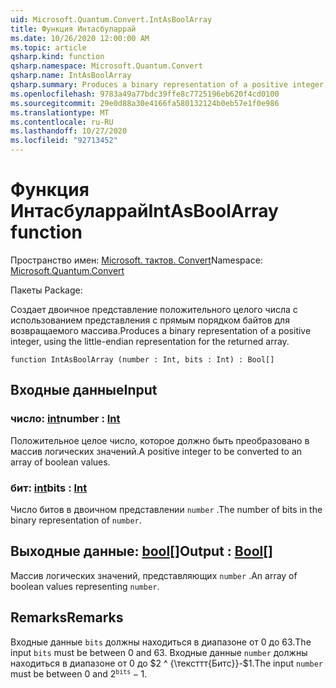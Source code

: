 ```yaml
---
uid: Microsoft.Quantum.Convert.IntAsBoolArray
title: Функция Интасбуларрай
ms.date: 10/26/2020 12:00:00 AM
ms.topic: article
qsharp.kind: function
qsharp.namespace: Microsoft.Quantum.Convert
qsharp.name: IntAsBoolArray
qsharp.summary: Produces a binary representation of a positive integer, using the little-endian representation for the returned array.
ms.openlocfilehash: 9783a49a77bdc39ffe8c7725196eb620f4cd0100
ms.sourcegitcommit: 29e0d88a30e4166fa580132124b0eb57e1f0e986
ms.translationtype: MT
ms.contentlocale: ru-RU
ms.lasthandoff: 10/27/2020
ms.locfileid: "92713452"
---
```

# <a name="intasboolarray-function"></a><span data-ttu-id="00b4c-102">Функция Интасбуларрай</span><span class="sxs-lookup"><span data-stu-id="00b4c-102">IntAsBoolArray function</span></span>

<span data-ttu-id="00b4c-103">Пространство имен: [Microsoft. тактов. Convert](xref:Microsoft.Quantum.Convert)</span><span class="sxs-lookup"><span data-stu-id="00b4c-103">Namespace: [Microsoft.Quantum.Convert](xref:Microsoft.Quantum.Convert)</span></span>

<span data-ttu-id="00b4c-104">Пакеты [](https://nuget.org/packages/)</span><span class="sxs-lookup"><span data-stu-id="00b4c-104">Package: [](https://nuget.org/packages/)</span></span>


<span data-ttu-id="00b4c-105">Создает двоичное представление положительного целого числа с использованием представления с прямым порядком байтов для возвращаемого массива.</span><span class="sxs-lookup"><span data-stu-id="00b4c-105">Produces a binary representation of a positive integer, using the little-endian representation for the returned array.</span></span>

```qsharp
function IntAsBoolArray (number : Int, bits : Int) : Bool[]
```


## <a name="input"></a><span data-ttu-id="00b4c-106">Входные данные</span><span class="sxs-lookup"><span data-stu-id="00b4c-106">Input</span></span>

### <a name="number--int"></a><span data-ttu-id="00b4c-107">число: [int](xref:microsoft.quantum.lang-ref.int)</span><span class="sxs-lookup"><span data-stu-id="00b4c-107">number : [Int](xref:microsoft.quantum.lang-ref.int)</span></span>

<span data-ttu-id="00b4c-108">Положительное целое число, которое должно быть преобразовано в массив логических значений.</span><span class="sxs-lookup"><span data-stu-id="00b4c-108">A positive integer to be converted to an array of boolean values.</span></span>


### <a name="bits--int"></a><span data-ttu-id="00b4c-109">бит: [int](xref:microsoft.quantum.lang-ref.int)</span><span class="sxs-lookup"><span data-stu-id="00b4c-109">bits : [Int](xref:microsoft.quantum.lang-ref.int)</span></span>

<span data-ttu-id="00b4c-110">Число битов в двоичном представлении `number` .</span><span class="sxs-lookup"><span data-stu-id="00b4c-110">The number of bits in the binary representation of `number`.</span></span>



## <a name="output--bool"></a><span data-ttu-id="00b4c-111">Выходные данные: [bool](xref:microsoft.quantum.lang-ref.bool)[]</span><span class="sxs-lookup"><span data-stu-id="00b4c-111">Output : [Bool](xref:microsoft.quantum.lang-ref.bool)[]</span></span>

<span data-ttu-id="00b4c-112">Массив логических значений, представляющих `number` .</span><span class="sxs-lookup"><span data-stu-id="00b4c-112">An array of boolean values representing `number`.</span></span>

## <a name="remarks"></a><span data-ttu-id="00b4c-113">Remarks</span><span class="sxs-lookup"><span data-stu-id="00b4c-113">Remarks</span></span>

<span data-ttu-id="00b4c-114">Входные данные `bits` должны находиться в диапазоне от 0 до 63.</span><span class="sxs-lookup"><span data-stu-id="00b4c-114">The input `bits` must be between 0 and 63.</span></span>
<span data-ttu-id="00b4c-115">Входные данные `number` должны находиться в диапазоне от 0 до $2 ^ {\тексттт{Битс}}-$1.</span><span class="sxs-lookup"><span data-stu-id="00b4c-115">The input `number` must be between 0 and $2^{\texttt{bits}} - 1$.</span></span>